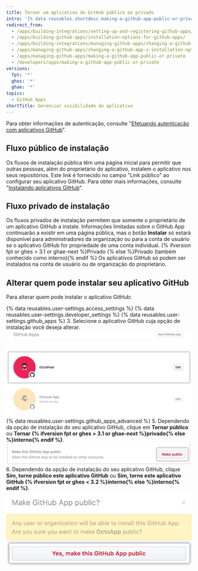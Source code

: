 ```yaml
---
title: Tornar um aplicativo do GitHub público ou privado
intro: '{% data reusables.shortdesc.making-a-github-app-public-or-private %}'
redirect_from:
  - /apps/building-integrations/setting-up-and-registering-github-apps/about-installation-options-for-github-apps/
  - /apps/building-github-apps/installation-options-for-github-apps/
  - /apps/building-integrations/managing-github-apps/changing-a-github-app-s-installation-option/
  - /apps/managing-github-apps/changing-a-github-app-s-installation-option/
  - /apps/managing-github-apps/making-a-github-app-public-or-private
  - /developers/apps/making-a-github-app-public-or-private
versions:
  fpt: '*'
  ghes: '*'
  ghae: '*'
topics:
  - GitHub Apps
shortTitle: Gerenciar visibilidade do aplicativo
---
```


Para obter informações de autenticação, consulte "[Efetuando autenticação com aplicativos GitHub](/apps/building-github-apps/authenticating-with-github-apps/#authenticating-as-an-installation)".

## Fluxo público de instalação

Os fluxos de instalação pública têm uma página inicial para permitir que outras pessoas, além do proprietário do aplicativo, instalem o aplicativo nos seus repositórios. Este link é fornecido no campo "Link público" ao configurar seu aplicativo GitHub. Para obter mais informações, consulte "[Instalando aplicativos GitHub](/apps/installing-github-apps/)".

## Fluxo privado de instalação

Os fluxos privados de instalação permitem que somente o proprietário de um aplicativo GitHub a instale. Informações limitadas sobre o GitHub App continuarão a existir em uma página pública, mas o botão **Instalar** só estará disponível para administradores da organização ou para a conta de usuário se o aplicativo GitHub for propriedade de uma conta individual. {% ifversion fpt or ghes > 3.1 or ghae-next %}Privado {% else %}Privado (também conhecido como interno){% endif %} Os aplicativos GitHub só podem ser instalados na conta de usuário ou de organização do proprietário.

## Alterar quem pode instalar seu aplicativo GitHub

Para alterar quem pode instalar o aplicativo GitHub:

{% data reusables.user-settings.access_settings %}
{% data reusables.user-settings.developer_settings %}
{% data reusables.user-settings.github_apps %}
3. Selecione o aplicativo GitHub cuja opção de instalação você deseja alterar. ![Seleção de aplicativo](/assets/images/github-apps/github_apps_select-app.png)
{% data reusables.user-settings.github_apps_advanced %}
5. Dependendo da opção de instalação do seu aplicativo GitHub, clique em **Tornar público** ou **Tornar {% ifversion fpt or ghes > 3.1 or ghae-next %}privado{% else %}interno{% endif %}**. ![Botão para alterar a opção de instalação do seu aplicativo GitHub](/assets/images/github-apps/github_apps_make_public.png)
6. Dependendo da opção de instalação do seu aplicativo GitHub, clique **Sim, torne público este aplicativo GitHub** ou **Sim, torne este aplicativo GitHub {% ifversion fpt or ghes < 3.2 %}interno{% else %}interno{% endif %}**. ![Botão para confirmar a mudança de sua opção de instalação](/assets/images/github-apps/github_apps_confirm_installation_option.png)
